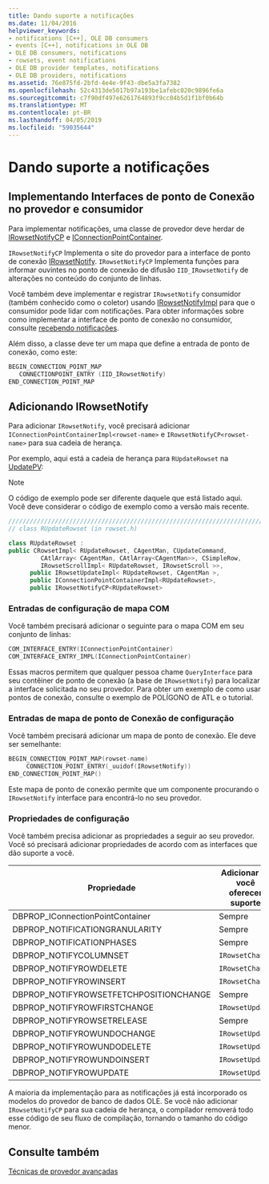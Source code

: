 ```yaml
---
title: Dando suporte a notificações
ms.date: 11/04/2016
helpviewer_keywords:
- notifications [C++], OLE DB consumers
- events [C++], notifications in OLE DB
- OLE DB consumers, notifications
- rowsets, event notifications
- OLE DB provider templates, notifications
- OLE DB providers, notifications
ms.assetid: 76e875fd-2bfd-4e4e-9f43-dbe5a3fa7382
ms.openlocfilehash: 52c4313de5017b97a193be1afebc020c9896fe6a
ms.sourcegitcommit: c7f90df497e6261764893f9cc04b5d1f1bf0b64b
ms.translationtype: MT
ms.contentlocale: pt-BR
ms.lasthandoff: 04/05/2019
ms.locfileid: "59035644"
---
```

# <a name="supporting-notifications"></a>Dando suporte a notificações

## <a name="implementing-connection-point-interfaces-on-the-provider-and-consumer"></a>Implementando Interfaces de ponto de Conexão no provedor e consumidor

Para implementar notificações, uma classe de provedor deve herdar de [IRowsetNotifyCP](../../data/oledb/irowsetnotifycp-class.md) e [IConnectionPointContainer](../../atl/reference/iconnectionpointcontainerimpl-class.md).

`IRowsetNotifyCP` Implementa o site do provedor para a interface de ponto de conexão [IRowsetNotify](/previous-versions/windows/desktop/ms712959(v=vs.85)). `IRowsetNotifyCP` Implementa funções para informar ouvintes no ponto de conexão de difusão `IID_IRowsetNotify` de alterações no conteúdo do conjunto de linhas.

Você também deve implementar e registrar `IRowsetNotify` consumidor (também conhecido como o coletor) usando [IRowsetNotifyImpl](../../data/oledb/irowsetnotifyimpl-class.md) para que o consumidor pode lidar com notificações. Para obter informações sobre como implementar a interface de ponto de conexão no consumidor, consulte [recebendo notificações](../../data/oledb/receiving-notifications.md).

Além disso, a classe deve ter um mapa que define a entrada de ponto de conexão, como este:

```cpp
BEGIN_CONNECTION_POINT_MAP
   CONNECTIONPOINT_ENTRY (IID_IRowsetNotify)
END_CONNECTION_POINT_MAP
```

## <a name="adding-irowsetnotify"></a>Adicionando IRowsetNotify

Para adicionar `IRowsetNotify`, você precisará adicionar `IConnectionPointContainerImpl<rowset-name>` e `IRowsetNotifyCP<rowset-name>` para sua cadeia de herança.

Por exemplo, aqui está a cadeia de herança para `RUpdateRowset` na [UpdatePV](https://github.com/Microsoft/VCSamples/tree/master/VC2010Samples/ATL/OLEDB/Provider/UPDATEPV):

> [!NOTE]
> O código de exemplo pode ser diferente daquele que está listado aqui. Você deve considerar o código de exemplo como a versão mais recente.

```cpp
///////////////////////////////////////////////////////////////////////////
// class RUpdateRowset (in rowset.h)

class RUpdateRowset :
public CRowsetImpl< RUpdateRowset, CAgentMan, CUpdateCommand,
         CAtlArray< CAgentMan, CAtlArray<CAgentMan>>, CSimpleRow,
         IRowsetScrollImpl< RUpdateRowset, IRowsetScroll >>,
      public IRowsetUpdateImpl< RUpdateRowset, CAgentMan >,
      public IConnectionPointContainerImpl<RUpdateRowset>,
      public IRowsetNotifyCP<RUpdateRowset>
```

### <a name="setting-com-map-entries"></a>Entradas de configuração de mapa COM

Você também precisará adicionar o seguinte para o mapa COM em seu conjunto de linhas:

```cpp
COM_INTERFACE_ENTRY(IConnectionPointContainer)
COM_INTERFACE_ENTRY_IMPL(IConnectionPointContainer)
```

Essas macros permitem que qualquer pessoa chame `QueryInterface` para seu contêiner de ponto de conexão (a base de `IRowsetNotify`) para localizar a interface solicitada no seu provedor. Para obter um exemplo de como usar pontos de conexão, consulte o exemplo de POLÍGONO de ATL e o tutorial.

### <a name="setting-connection-point-map-entries"></a>Entradas de mapa de ponto de Conexão de configuração

Você também precisará adicionar um mapa de ponto de conexão. Ele deve ser semelhante:

```cpp
BEGIN_CONNECTION_POINT_MAP(rowset-name)
     CONNECTION_POINT_ENTRY(_uuidof(IRowsetNotify))
END_CONNECTION_POINT_MAP()
```

Este mapa de ponto de conexão permite que um componente procurando o `IRowsetNotify` interface para encontrá-lo no seu provedor.

### <a name="setting-properties"></a>Propriedades de configuração

Você também precisa adicionar as propriedades a seguir ao seu provedor. Você só precisará adicionar propriedades de acordo com as interfaces que dão suporte a você.

|Propriedade|Adicionar se você oferecer suporte|
|--------------|------------------------|
|DBPROP_IConnectionPointContainer|Sempre|
|DBPROP_NOTIFICATIONGRANULARITY|Sempre|
|DBPROP_NOTIFICATIONPHASES|Sempre|
|DBPROP_NOTIFYCOLUMNSET|`IRowsetChange`|
|DBPROP_NOTIFYROWDELETE|`IRowsetChange`|
|DBPROP_NOTIFYROWINSERT|`IRowsetChange`|
|DBPROP_NOTIFYROWSETFETCHPOSITIONCHANGE|Sempre|
|DBPROP_NOTIFYROWFIRSTCHANGE|`IRowsetUpdate`|
|DBPROP_NOTIFYROWSETRELEASE|Sempre|
|DBPROP_NOTIFYROWUNDOCHANGE|`IRowsetUpdate`|
|DBPROP_NOTIFYROWUNDODELETE|`IRowsetUpdate`|
|DBPROP_NOTIFYROWUNDOINSERT|`IRowsetUpdate`|
|DBPROP_NOTIFYROWUPDATE|`IRowsetUpdate`|

A maioria da implementação para as notificações já está incorporado os modelos do provedor de banco de dados OLE. Se você não adicionar `IRowsetNotifyCP` para sua cadeia de herança, o compilador removerá todo esse código de seu fluxo de compilação, tornando o tamanho do código menor.

## <a name="see-also"></a>Consulte também

[Técnicas de provedor avançadas](../../data/oledb/advanced-provider-techniques.md)